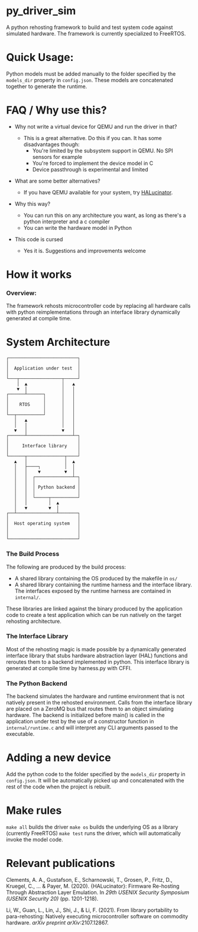 # py_driver_sim
A python rehosting framework to build and test system code against simulated
hardware. The framework is currently specialized to FreeRTOS.

# Quick Usage:

Python models must be added manually to the folder specified by the `models_dir`
property in `config.json`. These models are concatenated together to generate
the runtime.

# FAQ / Why use this?

* Why not write a virtual device for QEMU and run the driver in that?
  * This is a great alternative. Do this if you can. It has some disadvantages though:
    * You're limited by the subsystem support in QEMU. No SPI sensors for example
    * You're forced to implement the device model in C
    * Device passthrough is experimental and limited

* What are some better alternatives?
  * If you have QEMU available for your system, try [HALucinator](https://github.com/halucinator/halucinator).

* Why this way?
  * You can run this on any architecture you want, as long as there's a python interpreter and a c compiler
  * You can write the hardware model in Python

* This code is cursed
  * Yes it is. Suggestions and improvements welcome

# How it works

### Overview:

The framework rehosts microcontroller code by replacing all hardware calls with
python reimplementations through an interface library dynamically generated at
compile time.

# System Architecture

    ┌──────────────────────────┐
    │                          │
    │  Application under test  │
    │                          │
    └───┬────────────────┬─────┘
        │  ▲             │   ▲
        ▼  │             │   │
    ┌──────┴──────┐      │   │
    │             │      │   │
    │    RTOS     │      │   │
    │             │      │   │
    └──┬──────────┘      │   │
       │   ▲             │   │
       │   │             │   │
       ▼   │             ▼   │
    ┌──────┴─────────────────┴─┐
    │                          │
    │     Interface library    │
    │                          │
    └──────┬──────────────┬────┘
       ▲   │              │  ▲
       │   ├────┐         │  │
       │   │    ▼         ▼  │
       │   │  ┌──────────────┴─┐
       │   │  │                │
       │   │  │ Python backend │
       │   │  │                │
       │   │  └─────┬──────────┘
       │   │        │  ▲
       │   ▼        ▼  │
    ┌──┴───────────────┴───────┐
    │                          │
    │  Host operating system   │
    │                          │
    │                          │
    └──────────────────────────┘

### The Build Process

The following are produced by the build process:
* A shared library containing the OS produced by the makefile in `os/`
* A shared library containing the runtime harness and the interface library. The
  interfaces exposed by the runtime harness are contained in `internal/`.

These libraries are linked against the binary produced by the application code
to create a test application which can be run natively on the target rehosting
architecture.

### The Interface Library

Most of the rehosting magic is made possible by a dynamically generated
interface library that stubs hardware abstraction layer (HAL) functions
and reroutes them to a backend implemented in python. This interface library
is generated at compile time by harness.py with CFFI.

### The Python Backend

The backend simulates the hardware and runtime environment that is not natively
present in the rehosted environment. Calls from the interface library are placed
on a ZeroMQ bus that routes them to an object simulating hardware. The backend
is initialized before main() is called in the application under test by the use
of a constructor function in `internal/runtime.c` and will interpret any CLI
arguments passed to the executable.

# Adding a new device

Add the python code to the folder specified by the `models_dir` property in `config.json`. It will be automatically picked up and concatenated with the rest of the code when the project is rebuilt.

# Make rules

`make all` builds the driver
`make os` builds the underlying OS as a library (currently FreeRTOS)
`make test` runs the driver, which will automatically invoke the model code.


# Relevant publications

Clements, A. A., Gustafson, E., Scharnowski, T., Grosen, P., Fritz, D., Kruegel, C., ... & Payer, M. (2020). {HALucinator}: Firmware Re-hosting Through Abstraction Layer Emulation. In *29th USENIX Security Symposium (USENIX Security 20)* (pp. 1201-1218).

Li, W., Guan, L., Lin, J., Shi, J., & Li, F. (2021). From library portability to para-rehosting: Natively executing microcontroller software on commodity hardware. *arXiv preprint arXiv*:2107.12867.


